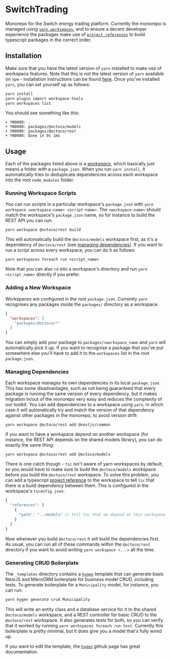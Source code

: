 # SwitchTrading

Monorepo for the Switch energy trading platform. Currently the monorepo is managed using [`yarn workspaces`](https://yarnpkg.com/features/workspaces), and to ensure a decent developer experience the packages make use of [`project references`](https://www.typescriptlang.org/docs/handbook/project-references.html#build-mode-for-typescript) to build typescript packages in the correct order.

## Installation

Make sure that you have the latest version of `yarn` installed to make use of workspace features. Note that this is _not_ the latest version of `yarn` available on `npm` - installation instructions can be found [here](https://yarnpkg.com/getting-started/install). Once you've installed `yarn`, you can set yourself up as follows:

```bash
yarn install
yarn plugin import workspace-tools
yarn workspaces list
```

You should see something like this:

```
➤ YN0000: .
➤ YN0000: packages/@octoco/models
➤ YN0000: packages/@octoco/rest
➤ YN0000: Done in 0s 1ms
```

## Usage

Each of the packages listed above is a [_workspace_](https://yarnpkg.com/features/workspaces), which basically just means a folder with a `package.json`. When you run `yarn install`, it automatically tries to deduplicate dependencies across each workspace into the root `node_modules` folder.

### Running Workspace Scripts

You can run scripts in a particular workspace's `package.json` with `yarn workspace <workspace-name> <script-name>`. The `<workspace-name>` should match the workspace's `package.json` name, so for instance to build the REST API you can run:

```
yarn workspace @octoco/rest build
```

This will automatically build the `@octoco/models` workspace first, as it's a dependency of `@octoco/rest` (see [managing dependencies](#markdown-header-managing-dependencies)). If you want to run a script across every workspace, you can do it as follows:

```
yarn workspaces foreach run <script_name>
```

Note that you can also `cd` into a workspace's directory and run `yarn <script_name>` directly if you prefer.

### Adding a New Workspace

Workspaces are configured in the root `package.json`. Currently `yarn` recognises any packages inside the `packages/` directory as a workspace:

```json
{
  "workspaces": [
    "packages/@octoco/*"
  ]
}
```

You can simply add your package to `packages/<workspace_name` and `yarn` will automatically pick it up. If you want to recognise a package that you've put somewhere else you'll have to add it to the `workspaces` list in the root `package.json`.

### Managing Dependencies

Each workspace manages its own dependencies in its local `package.json`. This has some disadvantages, such as not being guaranteed that every package is running the same version of every dependency, but it makes migration in/out of the monorepo very easy and reduces the complexity of our toolkit. You can add dependencies to a workspace using `yarn`, in which case it will automatically try and match the version of that dependency against other packages in the monorepo, to avoid version drift:

```
yarn workspace @octoco/rest add @nestjs/common
```

If you want to have a workspace depend on another workspace (for instance, the REST API depends on the shared models library), you can do exactly the same thing:

```
yarn workspace @octoco/rest add @octoco/models
```

There is one catch though - `tsc` isn't aware of yarn workspaces by default, so you would have to make sure to build the `@octoco/models` workspace before you build the `@octoco/rest` workspace. To solve this problem, you can add a typescript [project reference](https://www.typescriptlang.org/docs/handbook/project-references.html) to the workspace to tell `tsc` that there is a build dependency between them. This is configured in the workspace's `tsconfig.json`:

```js
{
  "references": [
    {
      "path": "../models" // tell tsc that we depend on this workspace
    }
  ]
}
```

Now whenever you build `@octoco/rest` it will build the dependencies first. As usual, you can run all of these commands within the `@octoco/rest` directory if you want to avoid writing `yarn workspace <...>` all the time.

### Generating CRUD Boilerplate

The `_templates` directory contains a [`hygen`](https://github.com/jondot/hygen) template that can generate basic NestJS and MikroORM boilerplate for business model CRUD, including tests. To generate boilerplate for a `Municipality` model, for instance, you can run:

```bash
yarn hygen generate crud Municipality
```

This will write an entity class and a database service for it to the shared `@octoco/models` workspace, and a REST controller for basic CRUD to the `@octoco/rest` workspace. It also generates tests for both, so you can verify that it worked by running `yarn workspaces foreach run test`. Currently this boilerplate is pretty minimal, but it does give you a model that's fully wired up.

If you want to edit the template, the [`hygen`](https://github.com/jondot/hygen) github page has great documentation.
